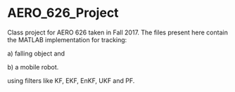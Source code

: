# AERO_626_Project

Class project for AERO 626 taken in Fall 2017. The files present here contain the MATLAB implementation for tracking:

a) falling object and

b) a mobile robot.

using filters like KF, EKF, EnKF, UKF and PF.
